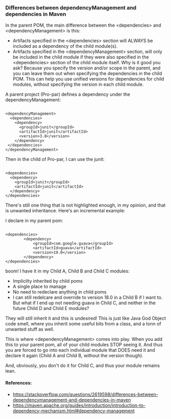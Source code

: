 ### Differences between dependencyManagement and dependencies in Maven

In the parent POM, the main difference between the &lt;dependencies&gt; and &lt;dependencyManagement&gt; is this:
* Artifacts specified in the &lt;dependencies&gt; section will ALWAYS be included as a dependency of the child module(s).
* Artifacts specified in the &lt;dependencyManagement&gt; section, will only be included in the child module if they were also specified in the &lt;dependencies&gt; section of the child module itself. Why is it good you ask? Because you specify the version and/or scope in the parent, and you can leave them out when specifying the dependencies in the child POM. This can help you use unified versions for dependencies for child modules, without specifying the version in each child module.

A parent project (Pro-par) defines a dependency under the dependencyManagement:

<pre><code>
&lt;dependencyManagement&gt;
  &lt;dependencies&gt;
    &lt;dependency&gt;
      &lt;groupId&gt;junit&lt;/groupId&gt;
      &lt;artifactId&gt;junit&lt;/artifactId&gt;
      &lt;version&gt;3.8&lt;/version&gt;
    &lt;/dependency&gt;
 &lt;/dependencies&gt;
&lt;/dependencyManagement&gt;
</code></pre>
  
Then in the child of Pro-par, I can use the junit:

<pre><code>
&lt;dependencies&gt;
  &lt;dependency&gt;
    &lt;groupId&gt;junit&lt;/groupId&gt;
    &lt;artifactId&gt;junit&lt;/artifactId&gt;
  &lt;/dependency&gt;
&lt;/dependencies&gt;
</code></pre>

There's still one thing that is not highlighted enough, in my opinion, and that is unwanted inheritance.
Here's an incremental example:

I declare in my parent pom:

<pre><code>
&lt;dependencies&gt;
        &lt;dependency&gt;
            &lt;groupId&gt;com.google.guava&lt;/groupId&gt;
            &lt;artifactId&gt;guava&lt;/artifactId&gt;
            &lt;version&gt;19.0&lt;/version&gt;
        &lt;/dependency&gt;
&lt;/dependencies&gt;
</code></pre>
boom! I have it in my Child A, Child B and Child C modules:

* Implicilty inherited by child poms
* A single place to manage
* No need to redeclare anything in child poms
* I can still redelcare and override to version 18.0 in a Child B if I want to.
But what if I end up not needing guava in Child C, and neither in the future Child D and Child E modules?

They will still inherit it and this is undesired! This is just like Java God Object code smell, where you inherit some useful bits from a class, and a tonn of unwanted stuff as well.

This is where &lt;dependencyManagement&gt; comes into play. When you add this to your parent pom, all of your child modules STOP seeing it. And thus you are forced to go into each individual module that DOES need it and declare it again (Child A and Child B, without the version though).

And, obviously, you don't do it for Child C, and thus your module remains lean.

#### References:  
* https://stackoverflow.com/questions/2619598/differences-between-dependencymanagement-and-dependencies-in-maven
* https://maven.apache.org/guides/introduction/introduction-to-dependency-mechanism.html#dependency-management
